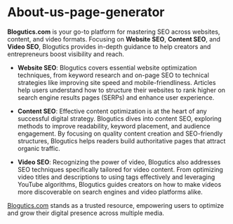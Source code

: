# About-us-page-generator

**Blogutics.com** is your go-to platform for mastering SEO across websites, content, and video formats. Focusing on **Website SEO**, **Content SEO**, and **Video SEO**, Blogutics provides in-depth guidance to help creators and entrepreneurs boost visibility and reach.

- **Website SEO**: Blogutics covers essential website optimization techniques, from keyword research and on-page SEO to technical strategies like improving site speed and mobile-friendliness. Articles help users understand how to structure their websites to rank higher on search engine results pages (SERPs) and enhance user experience.

- **Content SEO**: Effective content optimization is at the heart of any successful digital strategy. Blogutics dives into content SEO, exploring methods to improve readability, keyword placement, and audience engagement. By focusing on quality content creation and SEO-friendly structures, Blogutics helps readers build authoritative pages that attract organic traffic.

- **Video SEO**: Recognizing the power of video, Blogutics also addresses SEO techniques specifically tailored for video content. From optimizing video titles and descriptions to using tags effectively and leveraging YouTube algorithms, Blogutics guides creators on how to make videos more discoverable on search engines and video platforms alike.

<a href="https://blogutics.com">Blogutics.com</a> stands as a trusted resource, empowering users to optimize and grow their digital presence across multiple media.
